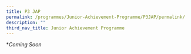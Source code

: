 ```yaml
---
title: P3 JAP
permalink: /programmes/Junior-Achievement-Programme/P3JAP/permalink/
description: ""
third_nav_title: Junior Achievement Programme
---
```

**Coming Soon*